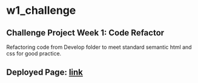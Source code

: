 # w1_challenge
## Challenge Project Week 1: Code Refactor

Refactoring code from Develop folder to meet standard semantic html and css for good practice. 

## Deployed Page: [link](https://tunaabop.github.io/w1_challenge/Solution/index.html)
